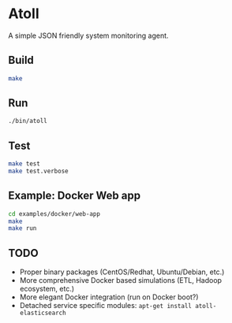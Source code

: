 # Atoll

A simple JSON friendly system monitoring agent.

## Build

```bash
make
```

## Run

```bash
./bin/atoll
```

## Test

```bash
make test
make test.verbose
```

## Example: Docker Web app

```bash
cd examples/docker/web-app
make
make run
```

## TODO

* Proper binary packages (CentOS/Redhat, Ubuntu/Debian, etc.)
* More comprehensive Docker based simulations (ETL, Hadoop ecosystem, etc.)
* More elegant Docker integration (run on Docker boot?)
* Detached service specific modules: `apt-get install atoll-elasticsearch`
